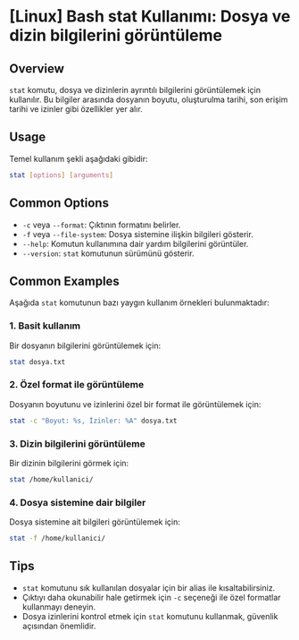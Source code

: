 # [Linux] Bash stat Kullanımı: Dosya ve dizin bilgilerini görüntüleme

## Overview
`stat` komutu, dosya ve dizinlerin ayrıntılı bilgilerini görüntülemek için kullanılır. Bu bilgiler arasında dosyanın boyutu, oluşturulma tarihi, son erişim tarihi ve izinler gibi özellikler yer alır.

## Usage
Temel kullanım şekli aşağıdaki gibidir:

```bash
stat [options] [arguments]
```

## Common Options
- `-c` veya `--format`: Çıktının formatını belirler.
- `-f` veya `--file-system`: Dosya sistemine ilişkin bilgileri gösterir.
- `--help`: Komutun kullanımına dair yardım bilgilerini görüntüler.
- `--version`: `stat` komutunun sürümünü gösterir.

## Common Examples
Aşağıda `stat` komutunun bazı yaygın kullanım örnekleri bulunmaktadır:

### 1. Basit kullanım
Bir dosyanın bilgilerini görüntülemek için:
```bash
stat dosya.txt
```

### 2. Özel format ile görüntüleme
Dosyanın boyutunu ve izinlerini özel bir format ile görüntülemek için:
```bash
stat -c "Boyut: %s, İzinler: %A" dosya.txt
```

### 3. Dizin bilgilerini görüntüleme
Bir dizinin bilgilerini görmek için:
```bash
stat /home/kullanici/
```

### 4. Dosya sistemine dair bilgiler
Dosya sistemine ait bilgileri görüntülemek için:
```bash
stat -f /home/kullanici/
```

## Tips
- `stat` komutunu sık kullanılan dosyalar için bir alias ile kısaltabilirsiniz.
- Çıktıyı daha okunabilir hale getirmek için `-c` seçeneği ile özel formatlar kullanmayı deneyin.
- Dosya izinlerini kontrol etmek için `stat` komutunu kullanmak, güvenlik açısından önemlidir.